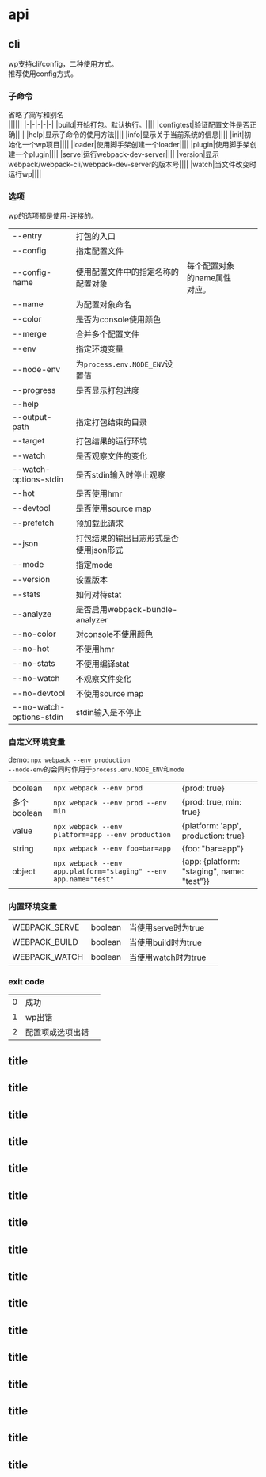 # api
## cli
wp支持cli/config，二种使用方式。  
推荐使用config方式。  

### 子命令
省略了简写和别名  
||||||
|-|-|-|-|-|
|build|开始打包。默认执行。||||
|configtest|验证配置文件是否正确||||
|help|显示子命令的使用方法||||
|info|显示关于当前系统的信息||||
|init|初始化一个wp项目||||
|loader|使用脚手架创建一个loader||||
|plugin|使用脚手架创建一个plugin||||
|serve|运行webpack-dev-server||||
|version|显示webpack/webpack-cli/webpack-dev-server的版本号||||
|watch|当文件改变时运行wp||||

### 选项
wp的选项都是使用`-`连接的。  

||||||
|-|-|-|-|-|
|--entry|打包的入口||||
|--config|指定配置文件||||
|--config-name|使用配置文件中的指定名称的配置对象|每个配置对象的name属性对应。|||
|--name|为配置对象命名||||
|--color|是否为console使用颜色||||
|--merge|合并多个配置文件||||
|--env|指定环境变量||||
|--node-env|为`process.env.NODE_ENV`设置值||||
|--progress|是否显示打包进度||||
|--help|||||
|--output-path|指定打包结束的目录||||
|--target|打包结果的运行环境||||
|--watch|是否观察文件的变化||||
|--watch-options-stdin|是否stdin输入时停止观察||||
|--hot|是否使用hmr||||
|--devtool|是否使用source map||||
|--prefetch|预加载此请求||||
|--json|打包结果的输出日志形式是否使用json形式||||
|--mode|指定mode||||
|--version|设置版本||||
|--stats|如何对待stat||||
|--analyze|是否启用webpack-bundle-analyzer||||
|--no-color|对console不使用颜色||||
|--no-hot|不使用hmr||||
|--no-stats|不使用编译stat||||
|--no-watch|不观察文件变化||||
|--no-devtool|不使用source map||||
|--no-watch-options-stdin|stdin输入是不停止||||

### 自定义环境变量
demo: `npx webpack --env production`  
`--node-env`的会同时作用于`process.env.NODE_ENV`和`mode`  

|||||
|-|-|-|-|
|boolean|`npx webpack --env prod`|{prod: true}||
|多个boolean|`npx webpack --env prod --env min`|{prod: true, min: true}||
|value|`npx webpack --env platform=app --env production`|{platform: 'app', production: true}||
|string|`npx webpack --env foo=bar=app`|{foo: "bar=app"}||
|object|`npx webpack --env app.platform="staging" --env app.name="test"`|{app: {platform: "staging", name: "test"}}||

### 内置环境变量

|||||
|-|-|-|-|
|WEBPACK_SERVE|boolean|当使用serve时为true||
|WEBPACK_BUILD|boolean|当使用build时为true||
|WEBPACK_WATCH|boolean|当使用watch时为true||

### exit code
||||
|-|-|-|
|0|成功||
|1|wp出错||
|2|配置项或选项出错||

## title



## title
## title
## title
## title
## title
## title
## title
## title
## title
## title
## title
## title
## title
## title
## title